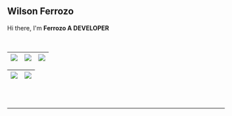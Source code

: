 <div>
 <h2><strong>Wilson Ferrozo</strong></h2>
 <p>Hi there, I'm <strong> Ferrozo A DEVELOPER</strong></strong> </p>
  <br />
</div/>

| ![](http://github-profile-summary-cards.vercel.app/api/cards/stats?username=ferrozo&theme=nord_dark) | ![](http://github-profile-summary-cards.vercel.app/api/cards/repos-per-language?username=ferrozo&hide=Html&theme=nord_dark) | ![](http://github-profile-summary-cards.vercel.app/api/cards/most-commit-language?username=ferrozo&theme=nord_dark) |
| :-: | :-: | :-: |

| ![](http://github-profile-summary-cards.vercel.app/api/cards/profile-details?username=ferrozo&theme=nord_dark) | ![](https://github-readme-streak-stats.herokuapp.com/?user=ferrozo&hide_border=true&date_format=M%20j%5B%2C%20Y%5D&background=2D3742&stroke=2D3742&ring=6bbbca&fire=6bbbca&currStreakNum=fff&sideNums=6bbbca&currStreakLabel=6bbbca&sideLabels=fff&dates=fff) |
| :-: | :-: |

<div display="flex">
  <img src="https://img.shields.io/badge/React-20232A?style=for-the-badge&logo=react&logoColor=61DAFB" alt="">
    <img src="https://img.shields.io/badge/Flutter-02569B?style=for-the-badge&logo=flutter&logoColor=white" alt="">
   <br/>
  <img src="https://img.shields.io/badge/Node.js-43853D?style=for-the-badge&logo=node.js&logoColor=white" alt="">
 <img src="https://img.shields.io/badge/Python-3776AB?style=for-the-badge&logo=python&logoColor=white" alt=""> 
  <img src="https://img.shields.io/badge/Dart-0175C2?style=for-the-badge&logo=dart&logoColor=white" alt=""/>
<img 
</div>
<hr />
